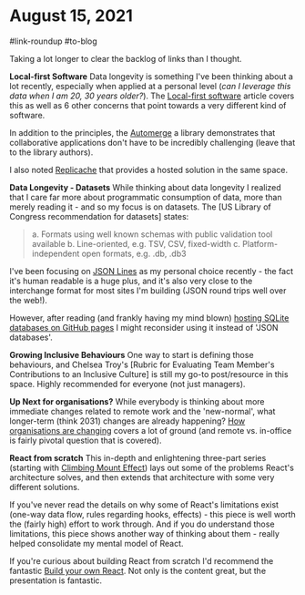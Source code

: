 # August 15, 2021

#link-roundup #to-blog

Taking a lot longer to clear the backlog of links than I thought.

**Local-first Software**
Data longevity is something I've been thinking about a lot recently, especially when applied at a personal level (_can I leverage this data when I am 20, 30 years older?_).  The [Local-first software](https://www.inkandswitch.com/local-first.html) article covers this as well as 6 other concerns that point towards a very different kind of software.

In addition to the principles, the [Automerge](https://github.com/automerge/automerge) a library demonstrates that collaborative applications don't have to be incredibly challenging (leave that to the library authors).

I also noted [Replicache](https://doc.replicache.dev/how-it-works) that provides a hosted solution in the same space.

**Data Longevity - Datasets**
While thinking about data longevity I realized that I care far more about programmatic consumption of data, more than merely reading it - and so my focus is on datasets.  The [US Library of Congress recommendation for datasets] states:

> a. Formats using well known schemas with public validation tool available
> b. Line-oriented, e.g. TSV, CSV, fixed-width
> c. Platform-independent open formats, e.g. .db, .db3

I've been focusing on [JSON Lines](https://jsonlines.org/) as my personal choice recently - the fact it's human readable is a huge plus, and it's also very close to the interchange format for most sites I'm building (JSON round trips well over the web!).

However, after reading (and frankly having my mind blown) [hosting SQLite databases on GitHub pages](https://phiresky.github.io/blog/2021/hosting-sqlite-databases-on-github-pages/) I might reconsider using it instead of 'JSON databases'.

**Growing Inclusive Behaviours**
One way to start is defining those behaviours, and Chelsea Troy's [Rubric for Evaluating Team Member's Contributions to an Inclusive Culture] is still my go-to post/resource in this space.  Highly recommended for everyone (not just managers).

**Up Next for organisations?**
While everybody is thinking about more immediate changes related to remote work and the 'new-normal', what longer-term (think 2031) changes are already happening?  [How organisations are changing](https://swardley.medium.com/how-organisations-are-changing-cf80f3e2300) covers a lot of ground (and remote vs. in-office is fairly pivotal question that is covered).

**React from scratch**
This in-depth and enlightening three-part series (starting with [Climbing Mount Effect](https://acko.net/blog/climbing-mt-effect/)) lays out some of the problems React's architecture solves, and then extends that architecture with some very different solutions.

If you've never read the details on why some of React's limitations exist (one-way data flow, rules regarding hooks, effects) - this piece is well worth the (fairly high) effort to work through.  And if you do understand those limitations, this piece shows another way of thinking about them - really helped consolidate my mental model of React.

If you're curious about building React from scratch I'd recommend the fantastic [Build your own React](https://pomb.us/build-your-own-react/).  Not only is the content great, but the presentation is fantastic.